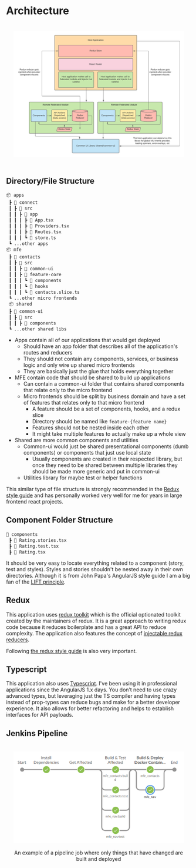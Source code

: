 # Architecture

<div align="center" style="padding: 20px">
    <img alt="Architecture Diagram" src="./assets/architecture.png">
</div>

## Directory/File Structure

```
📦 apps
 ┣ 📂 connect
 ┃ ┣ 📂 src
 ┃ ┃ ┣ 📂 app
 ┃ ┃ ┃ ┣ 📜 App.tsx
 ┃ ┃ ┃ ┣ 📜 Providers.tsx
 ┃ ┃ ┃ ┣ 📜 Routes.tsx
 ┃ ┃ ┃ ┗ 📜 store.ts
 ┗ ...other apps
📦 mfe
 ┣ 📂 contacts
 ┃ ┣ 📂 src
 ┃ ┃ ┣ 📂 common-ui
 ┃ ┃ ┣ 📂 feature-core
 ┃ ┃ ┃ ┗ 📂 components
 ┃ ┃ ┃ ┗ 📂 hooks
 ┃ ┃ ┃ ┗ 📜 contacts.slice.ts
 ┗ ...other micro frontends
 📦 shared
 ┣ 📂 common-ui
 ┃ ┣ 📂 src
 ┃ ┃ ┣ 📂 components
 ┗ ...other shared libs
```

- Apps contain all of our applications that would get deployed
  - Should have an app folder that describes all of the application's routes and reducers
  - They should not contain any components, services, or business logic and only wire up shared micro frontends
  - They are basically just the glue that holds everything together
- MFE contain code that should be shared to build up applications
  - Can contain a common-ui folder that contains shared components that relate only to the micro frontend
  - Micro frontends should be split by business domain and have a set of features that relates only to that micro frontend
    - A feature should be a set of components, hooks, and a redux slice
    - Directory should be named like `feature-{feature name}`
    - Features should not be nested inside each other
    - It might take multiple features to actually make up a whole view
- Shared are more common components and utilities
  - Common-ui would just be shared presentational components (dumb components) or components that just use local state
    - Usually components are created in their respected library, but once they need to be shared between multiple libraries they should be made more generic and put in common-ui
  - Utilities library for maybe test or helper functions

This similar type of file structure is strongly recommended in the [Redux style guide](https://redux.js.org/style-guide/style-guide#structure-files-as-feature-folders-or-ducks) and has personally worked very well for me for years in large frontend react projects.

## Component Folder Structure

```
📂 components
 ┣ 📜 Rating.stories.tsx
 ┣ 📜 Rating.test.tsx
 ┣ 📜 Rating.tsx
```

It should be very easy to locate everything related to a component (story, test and styles). Styles and stories shouldn't be nested away in their own directories. Although it is from John Papa's AngularJS style guide I am a big fan of the [LIFT principle](https://github.com/johnpapa/angular-styleguide/blob/master/a1/README.md#lift).

## Redux

This application uses [redux toolkit](https://redux-toolkit.js.org/) which is the official optionated toolkit created by the maintainers of redux. It is a great approach to writing redux code because it reduces boilerplate and has a great API to reduce complexity. The application also features the concept of [injectable redux reducers](https://redux.js.org/recipes/code-splitting/#defining-an-injectreducer-function).

Following [the redux style guide](https://redux.js.org/style-guide/style-guide) is also very important.

## Typescript

This application also uses [Typescript](https://www.typescriptlang.org/). I've been using it in professional applications since the AngularJS 1.x days. You don’t need to use crazy advanced types, but leveraging just the TS compiler and having types instead of prop-types can reduce bugs and make for a better developer experience. It also allows for better refactoring and helps to establish interfaces for API payloads.

## Jenkins Pipeline

<div align="center" style="padding: 20px">
    <img alt="Jenkins Pipeline" src="./assets/pipeline.png">
    <p>An example of a pipeline job where only things that have changed are built and deployed</p>
</div>
